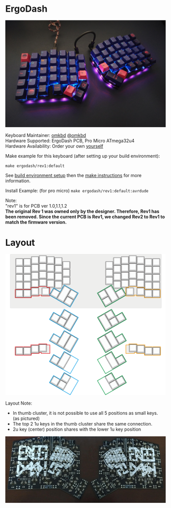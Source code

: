 # ErgoDash

![ErgoDash](https://github.com/omkbd/picture/blob/master/Ergodash.jpg)

Keyboard Maintainer: [omkbd](https://github.com/omkbd) [@omkbd](https://twitter.com/omkbd)  
Hardware Supported: ErgoDash PCB, Pro Micro ATmega32u4  
Hardware Availability: Order your own [yourself](https://github.com/omkbd/ErgoDash)


Make example for this keyboard (after setting up your build environment):

    make ergodash/rev1:default

See [build environment setup](https://docs.qmk.fm/#/getting_started_build_tools) then the [make instructions](https://docs.qmk.fm/#/getting_started_make_guide) for more information.

Install Example: (for pro micro)
    `make ergodash/rev1:default:avrdude`

Note:  
  "rev1" is for PCB ver 1.0,1.1,1.2  
  **The original Rev 1 was owned only by the designer. Therefore, Rev1 has been removed. Since the current PCB is Rev1, we changed Rev2 to Rev1 to match the firmware version.**


# Layout
![layout](https://github.com/omkbd/picture/blob/master/ergodash-layout.png)

Layout Note:  
- In thumb cluster, it is not possible to use all 5 positions as small keys. (as pictured)
- The top 2 1u keys in the thumb cluster share the same connection.
- 2u key (center) position shares with the lower 1u key position

![PCB](https://github.com/omkbd/picture/blob/master/Ergodash_PCB.jpg)
